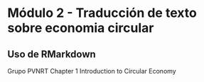 # Módulo 2 - Traducción de texto sobre economia circular
## Uso de RMarkdown
Grupo PVNRT Chapter 1 Introduction to Circular Economy

